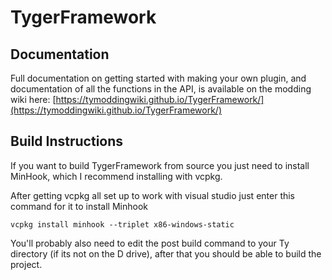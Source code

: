 # TygerFramework

## Documentation

Full documentation on getting started with making your own plugin, and documentation of all the functions in the API, is available on the modding wiki here: [https://tymoddingwiki.github.io/TygerFramework/](https://tymoddingwiki.github.io/TygerFramework/)

## Build Instructions

If you want to build TygerFramework from source you just need to install MinHook, which I recommend installing with vcpkg. 

After getting vcpkg all set up to work with visual studio just enter this command for it to install Minhook

```
vcpkg install minhook --triplet x86-windows-static
```

You'll probably also need to edit the post build command to your Ty directory (if its not on the D drive), after that you should be able to build the project.